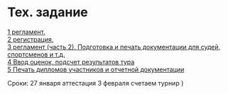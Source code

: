 <h1>Тех. задание</h1>
<div><a href="https://drive.google.com/open?id=1SGSXaTTlgwPcwi3ss8dcIdM4NO3o1qbPXKwk8DgJaew" title="" target="">1 регламент.</a></div>
<div><a href="docs/2.md" title="" target="">2 регистрация.</a></div>
<div><a href="docs/3.md" title="" target="">3 регламент (часть 2). Подготовка и печать документации для судей, спортсменов и т.д.</a></div>
<div><a href="docs/4.md" title="" target="">4 Ввод оценок, подсчет результатов тура</a></div>
<div><a href="docs/5.md" title="" target="">5 Печать дипломов участников и отчетной документации</a></div>

Сроки:
27 января аттестация
3 февраля счетаем турнир )
